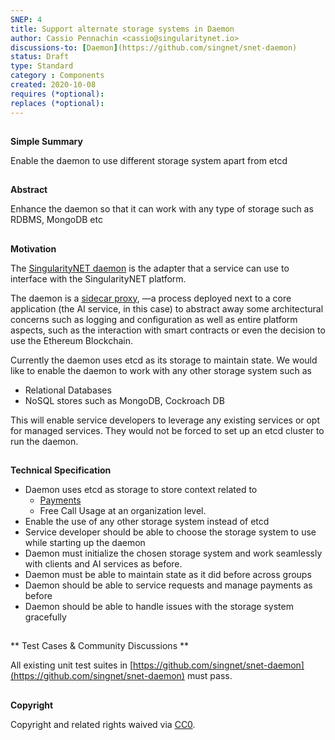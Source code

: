 ```yaml
---
SNEP: 4
title: Support alternate storage systems in Daemon
author: Cassio Pennachin <cassio@singularitynet.io>
discussions-to: [Daemon](https://github.com/singnet/snet-daemon)
status: Draft
type: Standard
category : Components
created: 2020-10-08
requires (*optional): 
replaces (*optional): 
---
```


##
**Simple Summary**

Enable the daemon to use different storage system apart from etcd

##
**Abstract**

Enhance the daemon so that it can work with any type of storage such as RDBMS, MongoDB etc 

##
**Motivation**

The [SingularityNET daemon](https://github.com/singnet/snet-daemon) is the adapter that a service can use to interface with the SingularityNET platform.

The daemon is a [sidecar proxy](https://docs.microsoft.com/en-us/azure/architecture/patterns/sidecar), —a process deployed next to a core application (the AI service, in this case) to abstract away some architectural concerns such as logging and configuration as well as entire platform aspects, such as the interaction with smart contracts or even the decision to use the Ethereum Blockchain.

Currently the daemon uses etcd as its storage to maintain state. We would like to enable the daemon to work with any other storage system such as 

*   Relational Databases
*   NoSQL stores such as MongoDB, Cockroach DB

This will enable service developers to leverage any existing services or opt for managed services. They would not be forced to set up an etcd cluster to run the daemon.

##
**Technical Specification**

*   Daemon uses etcd as storage to store context related to
    *   [Payments](https://dev.singularitynet.io/docs/platform-dev/daemon-channel-storage/)
    *   Free Call Usage at an organization level.
*   Enable the use of any other storage system instead of etcd
*   Service developer should be able to choose the storage system to use while starting up the daemon
*   Daemon must initialize the chosen storage system and work seamlessly with clients and AI services as before.
*   Daemon must be able to maintain state as it did before across groups
*   Daemon should be able to service requests and manage payments as before
*   Daemon should be able to handle issues with the storage system gracefully


##
** Test Cases & Community Discussions **

All existing unit test suites in [https://github.com/singnet/snet-daemon](https://github.com/singnet/snet-daemon) must pass.


## 
**Copyright**

Copyright and related rights waived via [CC0](https://creativecommons.org/publicdomain/zero/1.0/).
